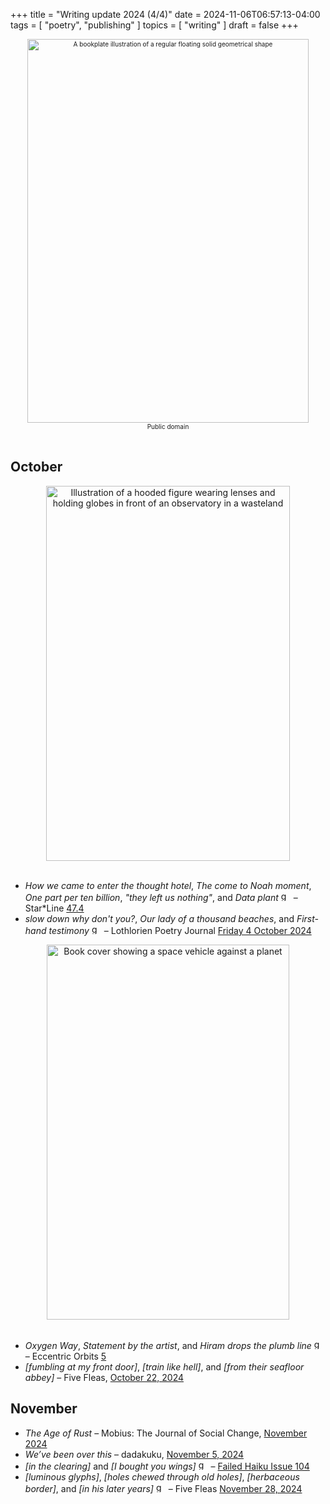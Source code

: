 +++
title = "Writing update 2024 (4/4)"
date = 2024-11-06T06:57:13-04:00
tags = [
  "poetry",
  "publishing"
]
topics = [
  "writing"
]
draft = false
+++
<div align="center" style="font-size:x-small"><img src="https://milkfish08.s3.amazonaws.com/photo/blog/geometrical_illustration.jpeg" title="Geometrical illustration" alt="A bookplate illustration of a regular floating solid geometrical shape" width=450 height=614 /><br />Public domain</div><br clear="all" />

## October

<div align="center"><img src="https://milkfish08.s3.amazonaws.com/photo/blog/StarLine47.4.png" title="Cover of Star*Line, issue 47.4" alt="Illustration of a hooded figure wearing lenses and holding globes in front of an observatory in a wasteland" width=390 height=600 /></div><br clear="all">

* *How we came to enter the thought hotel*, *The come to Noah moment*, *One part per ten billion*, *"they left us nothing"*, and *Data plant* <img src="https://milkfish08.s3.amazonaws.com/photo/blog/award_star_gold_1.png" width=16 height=16 title="gold star" /> – Star*Line [47.4](https://sfpoetry.com/sl/issues/starline47.4.html)
* *slow down why don't you?*, *Our lady of a thousand beaches*, and *First-hand testimony* <img src="https://milkfish08.s3.amazonaws.com/photo/blog/award_star_gold_1.png" width=16 height=16 title="gold star" /> – Lothlorien Poetry Journal [Friday 4 October 2024](https://lothlorienpoetryjournal.blogspot.com/2024/10/three-poems-by-richard-magahiz.html)
<div align="center"><img src="https://milkfish08.s3.amazonaws.com/photo/blog/71fmSnEVTLL._SL1500_.jpg" title="Eccentric Orbits, volume 5" alt="Book cover showing a space vehicle against a planet" width=388 height=600 /></div><br clear="all">

* *Oxygen Way*, *Statement by the artist*, and *Hiram drops the plumb line* <img src="https://milkfish08.s3.amazonaws.com/photo/blog/award_star_gold_1.png" width=16 height=16 title="gold star" /> – Eccentric Orbits [5](https://www.amazon.ca/gp/product/199839509X)
* *[fumbling at my front door]*, *[train like hell]*, and *[from their seafloor abbey]* – Five Fleas, [October 22, 2024](https://fivefleas.blogspot.com/2024/10/afternoon-of-october-22-2024.html)

## November 

* *The Age of Rust* – Mobius: The Journal of Social Change, [November 2024](https://mobiusmagazine.com/poetry/ageofrus.html)
* *We’ve been over this* – dadakuku, [November 5, 2024](https://dadakuku.com/2024/11/05/weve-been-over-this/)
* *[in the clearing]* and *[I bought you wings]*  <img src="https://milkfish08.s3.amazonaws.com/photo/blog/award_star_gold_1.png" width=16 height=16 title="gold star" /> – [Failed Haiku Issue 104](https://failedhaiku.com/2024/11/04/issue-104-hot-off-the-press-and-is-kelly-ever-smiling/)
* *[luminous glyphs]*, *[holes chewed through old holes]*, *[herbaceous border]*, and *[in his later years]* <img src="https://milkfish08.s3.amazonaws.com/photo/blog/award_star_gold_1.png" width=16 height=16 title="gold star" /> – Five Fleas [November 28, 2024](https://fivefleas.blogspot.com/2024/11/afternoon-of-november-28-2024.html)

<!-- ## December -->

